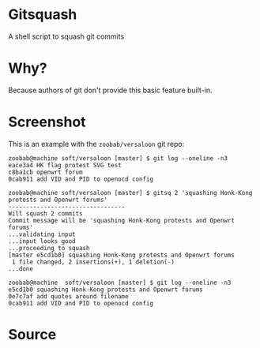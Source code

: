 # Gitsquash
A shell script to squash git commits

# Why?
Because authors of git don't provide this basic feature built-in.

# Screenshot
This is an example with the `zoobab/versaloon` git repo:

```
zoobab@machine soft/versaloon [master] $ git log --oneline -n3
eace3a4 HK flag protest SVG test
c8ba1cb openwrt forum
0cab911 add VID and PID to openocd config

zoobab@machine soft/versaloon [master] $ gitsq 2 'squashing Honk-Kong protests and Openwrt forums'
---------------------------------
Will squash 2 commits
Commit message will be 'squashing Honk-Kong protests and Openwrt forums'
...validating input
...input looks good
...proceeding to squash
[master e5cd1b0] squashing Honk-Kong protests and Openwrt forums
 1 file changed, 2 insertions(+), 1 deletion(-)
...done

zoobab@machine  soft/versaloon [master] $ git log --oneline -n3
e5cd1b0 squashing Honk-Kong protests and Openwrt forums
0e7c7af add quotes around filename
0cab911 add VID and PID to openocd config
```

# Source

